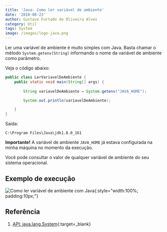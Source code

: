 ```yaml
---
title: 'Java: Como ler variável de ambiente'
date: '2018-08-23'
author: Gustavo Furtado de Oliveira Alves
category: Util
tags: System
image: /images/logo-java.png
---
```


Ler uma variável de ambiente é muito simples com Java.
Basta chamar o método `System.getenv(String)` informando o nome da variável de ambiente como parâmetro.

Veja o código abaixo:

```java
public class LerVariavelDeAmbiente {
    public static void main(String[] args) {
        
        String variavelDeAmbiente = System.getenv("JAVA_HOME");

        System.out.println(variavelDeAmbiente);

    }
}
```

Saída:

```
C:\Program Files\Java\jdk1.8.0_161
```

**Importante!** A variável de ambiente `JAVA_HOME` já estava configurada na minha máquina no momento da execução.

Você pode consultar o valor de qualquer variável de ambiente do seu sistema operacional.

## Exemplo de execução

![Como ler variável de ambiente com Java](/images/ler-variavel-de-ambiente.gif){:style="width:100%; padding:10px;"}

## Referência

1. [API: java.lang.System](https://docs.oracle.com/javase/8/docs/api/java/lang/System.html){:target=\_blank}